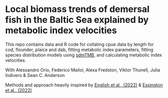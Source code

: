 # Local biomass trends of demersal fish in the Baltic Sea explained by metabolic index velocities
This repo contains data and R code for collating cpue data by length for cod, flounder, plaice and dab, fitting metabolic index parameters, fitting species distribution models using [sdmTMB](https://github.com/pbs-assess/sdmTMB), and calculating metabolic index velocities.

With Alessandro Orio, Federico Mailoi, Alexa Fredston, Viktor Thunell, Julia Indivero & Sean C. Anderson

Methods and approach heavily inspired by [English et al., (2022)](https://onlinelibrary.wiley.com/doi/abs/10.1111/faf.12613) & [Essington et al., (2022)](https://onlinelibrary.wiley.com/doi/full/10.1111/ecog.06249)